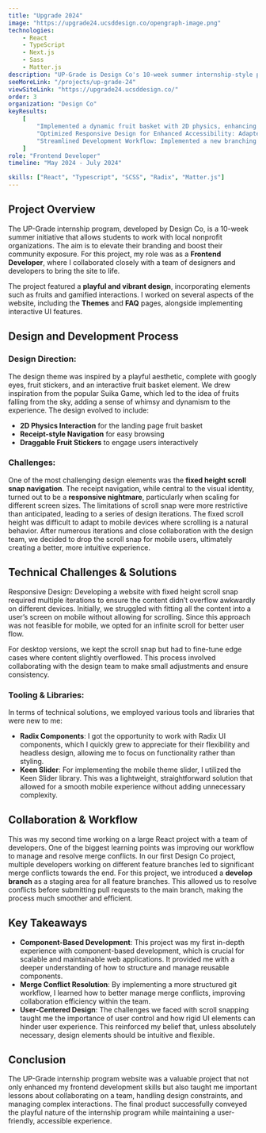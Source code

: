 ```yaml
---
title: "Upgrade 2024"
image: "https://upgrade24.ucsddesign.co/opengraph-image.png"
technologies:
    - React
    - TypeScript
    - Next.js
    - Sass
    - Matter.js
description: "UP-Grade is Design Co's 10-week summer internship-style program where students will get the opportunity to work alongside a local, nonprofit organization to elevate their branding and boost their exposure within the community."
seeMoreLink: "/projects/up-grade-24"
viewSiteLink: "https://upgrade24.ucsddesign.co/"
order: 3
organization: "Design Co"
keyResults:
    [
        "Implemented a dynamic fruit basket with 2D physics, enhancing user engagement and creating a playful, interactive experience that became a key feature of the homepage.",
        "Optimized Responsive Design for Enhanced Accessibility: Adapted the design to remove fixed height scroll snap on mobile devices, switching to an infinite scroll approach to improve user experience and accessibility across different screen sizes.",
        "Streamlined Development Workflow: Implemented a new branching strategy with a develop branch to effectively manage and resolve merge conflicts, resulting in a smoother development process and quicker progress.",
    ]
role: "Frontend Developer"
timeline: "May 2024 - July 2024"

skills: ["React", "Typescript", "SCSS", "Radix", "Matter.js"]
---
```


## Project Overview

The UP-Grade internship program, developed by Design Co, is a 10-week summer initiative that allows students to work with local nonprofit organizations. The aim is to elevate their branding and boost their community exposure. For this project, my role was as a **Frontend Developer**, where I collaborated closely with a team of designers and developers to bring the site to life.

The project featured a **playful and vibrant design**, incorporating elements such as fruits and gamified interactions. I worked on several aspects of the website, including the **Themes** and **FAQ** pages, alongside implementing interactive UI features.

## Design and Development Process

### Design Direction:

The design theme was inspired by a playful aesthetic, complete with googly eyes, fruit stickers, and an interactive fruit basket element. We drew inspiration from the popular Suika Game, which led to the idea of fruits falling from the sky, adding a sense of whimsy and dynamism to the experience. The design evolved to include:

-   **2D Physics Interaction** for the landing page fruit basket
-   **Receipt-style Navigation** for easy browsing
-   **Draggable Fruit Stickers** to engage users interactively

### Challenges:

One of the most challenging design elements was the **fixed height scroll snap navigation**. The receipt navigation, while central to the visual identity, turned out to be a **responsive nightmare**, particularly when scaling for different screen sizes. The limitations of scroll snap were more restrictive than anticipated, leading to a series of design iterations. The fixed scroll height was difficult to adapt to mobile devices where scrolling is a natural behavior. After numerous iterations and close collaboration with the design team, we decided to drop the scroll snap for mobile users, ultimately creating a better, more intuitive experience.

## Technical Challenges & Solutions

Responsive Design: Developing a website with fixed height scroll snap required multiple iterations to ensure the content didn’t overflow awkwardly on different devices. Initially, we struggled with fitting all the content into a user’s screen on mobile without allowing for scrolling. Since this approach was not feasible for mobile, we opted for an infinite scroll for better user flow.

For desktop versions, we kept the scroll snap but had to fine-tune edge cases where content slightly overflowed. This process involved collaborating with the design team to make small adjustments and ensure consistency.

### Tooling & Libraries:

In terms of technical solutions, we employed various tools and libraries that were new to me:

-   **Radix Components**: I got the opportunity to work with Radix UI components, which I quickly grew to appreciate for their flexibility and headless design, allowing me to focus on functionality rather than styling.
-   **Keen Slider**: For implementing the mobile theme slider, I utilized the Keen Slider library. This was a lightweight, straightforward solution that allowed for a smooth mobile experience without adding unnecessary complexity.

## Collaboration & Workflow

This was my second time working on a large React project with a team of developers. One of the biggest learning points was improving our workflow to manage and resolve merge conflicts. In our first Design Co project, multiple developers working on different feature branches led to significant merge conflicts towards the end. For this project, we introduced a **develop branch** as a staging area for all feature branches. This allowed us to resolve conflicts before submitting pull requests to the main branch, making the process much smoother and efficient.

## Key Takeaways

-   **Component-Based Development**: This project was my first in-depth experience with component-based development, which is crucial for scalable and maintainable web applications. It provided me with a deeper understanding of how to structure and manage reusable components.
-   **Merge Conflict Resolution**: By implementing a more structured git workflow, I learned how to better manage merge conflicts, improving collaboration efficiency within the team.
-   **User-Centered Design**: The challenges we faced with scroll snapping taught me the importance of user control and how rigid UI elements can hinder user experience. This reinforced my belief that, unless absolutely necessary, design elements should be intuitive and flexible.

## Conclusion

The UP-Grade internship program website was a valuable project that not only enhanced my frontend development skills but also taught me important lessons about collaborating on a team, handling design constraints, and managing complex interactions. The final product successfully conveyed the playful nature of the internship program while maintaining a user-friendly, accessible experience.
